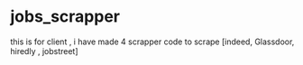 # jobs_scrapper
this is for client , i have made 4 scrapper code to scrape [indeed, Glassdoor, hiredly , jobstreet]
